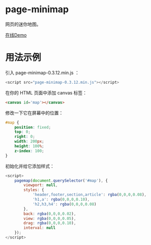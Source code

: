 # page-minimap

网页的迷你地图。

[在线Demo](/Demo/page-minimap)

# 用法示例

引入 page-minimap-0.3.12.min.js ：

```javascript
<script src="page-minimap-0.3.12.min.js"></script>
```

在你的 HTML 页面中添加 canvas 标签：

```html
<canvas id='map'></canvas>
```

修改一下它在屏幕中的位置：

```css
#map {
    position: fixed;
    top: 0;
    right: 0;
    width: 200px;
    height: 100%;
    z-index: 100;
}
```

初始化并给它添加样式：

```js
<script>
    pagemap(document.querySelector('#map'), {
        viewport: null,
        styles: {
            'header,footer,section,article': rgba(0,0,0,0.08),
            'h1,a': rgba(0,0,0,0.10),
            'h2,h3,h4': rgba(0,0,0,0.08)
        },
        back: rgba(0,0,0,0.02),
        view: rgba(0,0,0,0.05),
        drag: rgba(0,0,0,0.10),
        interval: null
    });
</script>
```

